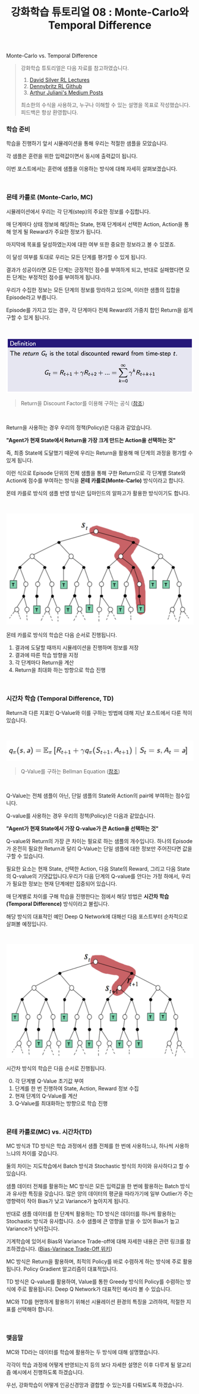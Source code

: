﻿---
layout: post
title: "강화학습 튜토리얼 08 : Monte-Carlo와 Temporal Difference"
categories: rl
--- 
Monte-Carlo vs. Temporal Difference

> 강화학습 튜토리얼은 다음 자료를 참고하였습니다.
> 1. [David Silver RL Lectures](https://www.davidsilver.uk/teaching/)
> 2. [Dennybritz RL Github](https://github.com/dennybritz/reinforcement-learning)
>3. [Arthur Juliani's Medium Posts](https://medium.com/emergent-future/simple-reinforcement-learning-with-tensorflow-part-0-q-learning-with-tables-and-neural-networks-d195264329d0)
>
> 최소한의 수식을 사용하고, 누구나 이해할 수 있는 설명을 목표로 작성했습니다.
> 피드백은 항상 환영합니다.

### 학습 준비

학습을 진행하기 앞서 시뮬레이션을 통해 우리는 적절한 샘플을 모았습니다.

각 샘플은 훈련을 위한 입력값이면서 동시에 출력값이 됩니다.

이번 포스트에서는 훈련에 샘플을 이용하는 방식에 대해 자세히 살펴보겠습니다.

<br>

### 몬테 카를로 (Monte-Carlo, MC)

시뮬레이션에서 우리는 각 단계(step)의 주요한 정보를 수집합니다.

매 단계마다 상태 정보에 해당하는 State, 현재 단계에서 선택한 Action, Action을 통해 얻게 될 Reward가 주요한 정보가 됩니다.

마지막에 목표를 달성하였는지에 대한 여부 또한 중요한 정보라고 볼 수 있겠죠.

이 달성 여부를 토대로 우리는 모든 단계를 평가할 수 있게 됩니다.

결과가 성공이라면 모든 단계는 긍정적인 점수를 부여하게 되고, 반대로 실패했다면 모든 단계는 부정적인 점수를 부여하게 됩니다.

우리가 수집한 정보는 모든 단계의 정보를 망라하고 있으며, 이러한 샘플의 집합을 Episode라고 부릅니다.

Episode를 가지고 있는 경우, 각 단계마다 전체 Reward의 가중치 합인 Return을 쉽게 구할 수 있게 됩니다.

<br>

![return](/assets/03_mdp/return.png)
> Return을 Discount Factor를 이용해 구하는 공식 ([참조](./2020-05-25-MDP.md))

<br>

Return을 사용하는 경우 우리의 정책(Policy)은 다음과 같았습니다.

**"Agent가 현재 State에서 Return을 가장 크게 만드는 Action을 선택하는 것"**

즉, 최종 State에 도달했기 때문에 우리는 Return을 활용해 매 단계의 과정을 평가할 수 있게 됩니다.

이런 식으로 Episode 단위의 전체 샘플을 통해 구한 Return으로 각 단계별 State와 Action에 점수를 부여하는 방식을 **몬테 카를로(Monte-Carlo)** 방식이라고 합니다.

몬테 카를로 방식의 샘플 반영 방식은 딥마인드의 알파고가 활용한 방식이기도 합니다.

<br>

![mc](/assets/08_mctd/mc.png)

몬테 카를로 방식의 학습은 다음 순서로 진행됩니다.

1. 결과에 도달할 때까지 시뮬레이션을 진행하며 정보를 저장
2. 결과에 따른 학습 방향을 지정
3. 각 단계마다 Return을 계산
4. Return을 최대화 하는 방향으로 학습 진행 

<br>

### 시간차 학습 (Temporal Difference, TD)

Return과 다른 지표인 Q-Value와 이를 구하는 방법에 대해 지난 포스트에서 다룬 적이 있습니다.

<br>

![bellman](/assets/05_vp/bellman.png)
> Q-Value를 구하는 Bellman Equation ([참조](/rl/2020/06/02/value_policy.html))

<br>

Q-Value는 전체 샘플이 아닌, 단일 샘플의 State와 Action의 pair에 부여하는 점수입니다.

Q-value를 사용하는 경우 우리의 정책(Policy)은 다음과 같았습니다.

**"Agent가 현재 State에서 가장 Q-value가 큰 Action을 선택하는 것"**

Q-value와 Return의 가장 큰 차이는 필요로 하는 샘플의 개수입니다. 하나의 Episode가 온전히 필요한 Return과 달리 Q-Value는 단일 샘플에 대한 정보만 주어진다면 값을 구할 수 있습니다.

필요한 요소는 현재 State, 선택한 Action, 다음 State의 Reward, 그리고 다음 State의 Q-value의 기댓값입니다.우리가 다음 단계의 Q-value를 안다는 가정 하에서, 우리가 필요한 정보는 현재 단계에만 집중되어 있습니다. 

매 단계별로 차이를 구해 학습을 진행한다는 점에서 해당 방법은 **시간차 학습(Temporal Difference)** 방식이라고 불립니다.

해당 방식의 대표적인 예인 Deep Q Network에 대해선 다음 포스트부터 순차적으로 살펴볼 예정입니다.

<br>

![td](/assets/08_mctd/td.png)

시간차 방식의 학습은 다음 순서로 진행됩니다.

0. 각 단계별 Q-Value 초기값 부여
1. 단계를 한 번 진행하여 State, Action, Reward 정보 수집
2. 현재 단계의 Q-Value를 계산
3. Q-Value를 최대화하는 방향으로 학습 진행

<br>

### 몬테 카를로(MC) vs. 시간차(TD)

MC 방식과 TD 방식은 학습 과정에서 샘플 전체를 한 번에 사용하느냐, 하나씩 사용하느냐의 차이를 갖습니다.

둘의 차이는 지도학습에서 Batch 방식과 Stochastic 방식의 차이와 유사하다고 할 수 있습니다.

샘플 데이터 전체를 활용하는 MC 방식은 모든 입력값을 한 번에 활용하는 Batch 방식과 유사한 특징을 갖습니다. 많은 양의 데이터의 평균을 따라가기에 일부 Outlier가 주는 영향력이 작아 Bias가 낮고 Variance가 높아지게 됩니다.

반대로 샘플 데이터를 한 단계씩 활용하는 TD 방식은 데이터를 하나씩 활용하는 Stochastic 방식과 유사합니다. 소수 샘플에 큰 영향을 받을 수 있어 Bias가 높고 Variance가 낮아집니다.

기계학습에 있어서 Bias와 Variance Trade-off에 대해 자세한 내용은 관련 링크를 참조하겠습니다. ([Bias-Varinace Trade-Off 위키](https://ko.wikipedia.org/wiki/%ED%8E%B8%ED%96%A5-%EB%B6%84%EC%82%B0_%ED%8A%B8%EB%A0%88%EC%9D%B4%EB%93%9C%EC%98%A4%ED%94%84))

MC 방식은 Return을 활용하며, 최적의 Policy를 바로 수렴하게 하는 방식에 주로 활용됩니다. Policy Gradient 알고리즘이 대표적입니다.

TD 방식은 Q-value를 활용하여, Value를 통한 Greedy 방식의 Policy를 수렴하는 방식에 주로 활용됩니다. Deep Q Network가 대표적인 예시라 볼 수 있습니다.

MC와 TD를 현명하게 활용하기 위해선 시뮬레이션 환경의 특징을 고려하여, 적절한 지표를 선택해야 합니다.

<br>

### 맺음말

MC와 TD라는 데이터를 학습에 활용하는 두 방식에 대해 설명했습니다. 

각각이 학습 과정에 어떻게 반영되는지 등의 보다 자세한 설명은 이후 다루게 될 알고리즘 예시에서 진행하도록 하겠습니다.

우선, 강화학습이 어떻게 인공신경망과 결합할 수 있는지를 다뤄보도록 하겠습니다.
